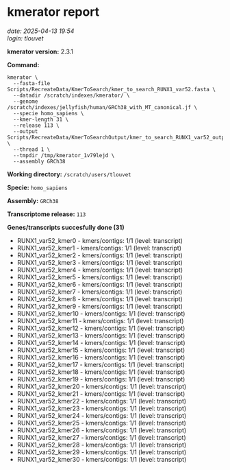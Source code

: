 # kmerator report
*date: 2025-04-13 19:54*  
*login: tlouvet*

**kmerator version:** 2.3.1

**Command:**

```
kmerator \
  --fasta-file Scripts/RecreateData/KmerToSearch/kmer_to_search_RUNX1_var52.fasta \
  --datadir /scratch/indexes/kmerator/ \
  --genome /scratch/indexes/jellyfish/human/GRCh38_with_MT_canonical.jf \
  --specie homo_sapiens \
  --kmer-length 31 \
  --release 113 \
  --output Scripts/RecreateData/KmerToSearchOutput/kmer_to_search_RUNX1_var52_output \
  --thread 1 \
  --tmpdir /tmp/kmerator_1v79lejd \
  --assembly GRCh38
```

**Working directory:** `/scratch/users/tlouvet`

**Specie:** `homo_sapiens`

**Assembly:** `GRCh38`

**Transcriptome release:** `113`

**Genes/transcripts succesfully done (31)**

- RUNX1_var52_kmer0 - kmers/contigs: 1/1 (level: transcript)
- RUNX1_var52_kmer1 - kmers/contigs: 1/1 (level: transcript)
- RUNX1_var52_kmer2 - kmers/contigs: 1/1 (level: transcript)
- RUNX1_var52_kmer3 - kmers/contigs: 1/1 (level: transcript)
- RUNX1_var52_kmer4 - kmers/contigs: 1/1 (level: transcript)
- RUNX1_var52_kmer5 - kmers/contigs: 1/1 (level: transcript)
- RUNX1_var52_kmer6 - kmers/contigs: 1/1 (level: transcript)
- RUNX1_var52_kmer7 - kmers/contigs: 1/1 (level: transcript)
- RUNX1_var52_kmer8 - kmers/contigs: 1/1 (level: transcript)
- RUNX1_var52_kmer9 - kmers/contigs: 1/1 (level: transcript)
- RUNX1_var52_kmer10 - kmers/contigs: 1/1 (level: transcript)
- RUNX1_var52_kmer11 - kmers/contigs: 1/1 (level: transcript)
- RUNX1_var52_kmer12 - kmers/contigs: 1/1 (level: transcript)
- RUNX1_var52_kmer13 - kmers/contigs: 1/1 (level: transcript)
- RUNX1_var52_kmer14 - kmers/contigs: 1/1 (level: transcript)
- RUNX1_var52_kmer15 - kmers/contigs: 1/1 (level: transcript)
- RUNX1_var52_kmer16 - kmers/contigs: 1/1 (level: transcript)
- RUNX1_var52_kmer17 - kmers/contigs: 1/1 (level: transcript)
- RUNX1_var52_kmer18 - kmers/contigs: 1/1 (level: transcript)
- RUNX1_var52_kmer19 - kmers/contigs: 1/1 (level: transcript)
- RUNX1_var52_kmer20 - kmers/contigs: 1/1 (level: transcript)
- RUNX1_var52_kmer21 - kmers/contigs: 1/1 (level: transcript)
- RUNX1_var52_kmer22 - kmers/contigs: 1/1 (level: transcript)
- RUNX1_var52_kmer23 - kmers/contigs: 1/1 (level: transcript)
- RUNX1_var52_kmer24 - kmers/contigs: 1/1 (level: transcript)
- RUNX1_var52_kmer25 - kmers/contigs: 1/1 (level: transcript)
- RUNX1_var52_kmer26 - kmers/contigs: 1/1 (level: transcript)
- RUNX1_var52_kmer27 - kmers/contigs: 1/1 (level: transcript)
- RUNX1_var52_kmer28 - kmers/contigs: 1/1 (level: transcript)
- RUNX1_var52_kmer29 - kmers/contigs: 1/1 (level: transcript)
- RUNX1_var52_kmer30 - kmers/contigs: 1/1 (level: transcript)
